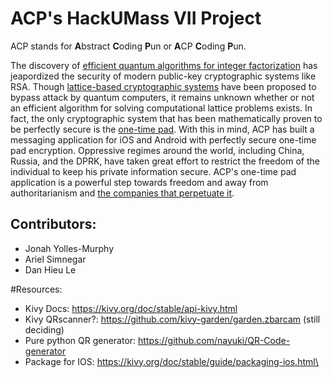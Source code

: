 # ACP's HackUMass VII Project

ACP stands for **A**bstract **C**oding **P**un or **A**CP  **C**oding **P**un.

The discovery of [efficient quantum algorithms for integer factorization](https://en.wikipedia.org/wiki/Shor%27s_algorithm) has jeapordized the security of modern public-key cryptographic systems like RSA. Though [lattice-based cryptographic systems](https://en.wikipedia.org/wiki/Lattice-based_cryptography) have been proposed to bypass attack by quantum computers, it remains unknown whether or not an efficient algorithm for solving computational lattice problems exists. In fact, the only cryptographic system that has been mathematically proven to be perfectly secure is the [one-time pad](https://en.wikipedia.org/wiki/One-time_pad). With this in mind, ACP has built a messaging application for iOS and Android with perfectly secure one-time pad encryption. Oppressive regimes around the world, including China, Russia, and the DPRK, have taken great effort to restrict the freedom of the individual to keep his private information secure. ACP's one-time pad application is a powerful step towards freedom and away from authoritarianism and [the companies that perpetuate it](https://www.wired.com/story/apple-china-censorship-apps-flag/).

## Contributors:
 - Jonah Yolles-Murphy
 - Ariel Simnegar
 - Dan Hieu Le

 #Resources:
 - Kivy Docs: https://kivy.org/doc/stable/api-kivy.html
 - Kivy QRscanner?: https://github.com/kivy-garden/garden.zbarcam (still deciding)
 - Pure python QR generator: https://github.com/nayuki/QR-Code-generator
 - Package for IOS: https://kivy.org/doc/stable/guide/packaging-ios.html\
